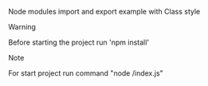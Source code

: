Node modules import and export example with Class style

> [!WARNING]
> Before starting the project run 'npm install'

> [!NOTE]
> For start project run command "node /index.js"

